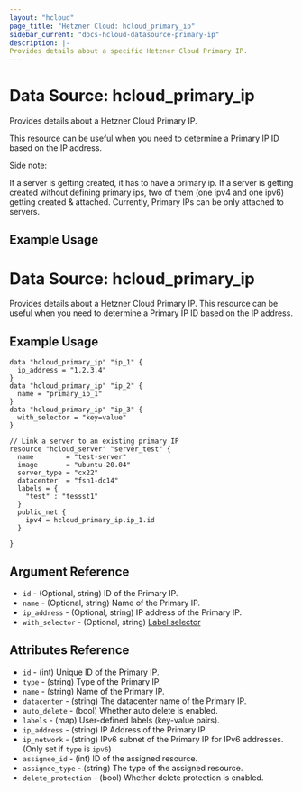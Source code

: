 ```yaml
---
layout: "hcloud"
page_title: "Hetzner Cloud: hcloud_primary_ip"
sidebar_current: "docs-hcloud-datasource-primary-ip"
description: |-
Provides details about a specific Hetzner Cloud Primary IP.
---
```


# Data Source: hcloud_primary_ip

Provides details about a Hetzner Cloud Primary IP.

This resource can be useful when you need to determine a Primary IP ID based on the IP address.

Side note:

If a server is getting created, it has to have a primary ip. If a server is getting created without defining primary ips, two of them (one ipv4 and one ipv6) getting created & attached.
Currently, Primary IPs can be only attached to servers.

## Example Usage

# Data Source: hcloud_primary_ip

Provides details about a Hetzner Cloud Primary IP.
This resource can be useful when you need to determine a Primary IP ID based on the IP address.

## Example Usage

```hcl
data "hcloud_primary_ip" "ip_1" {
  ip_address = "1.2.3.4"
}
data "hcloud_primary_ip" "ip_2" {
  name = "primary_ip_1"
}
data "hcloud_primary_ip" "ip_3" {
  with_selector = "key=value"
}

// Link a server to an existing primary IP
resource "hcloud_server" "server_test" {
  name        = "test-server"
  image       = "ubuntu-20.04"
  server_type = "cx22"
  datacenter  = "fsn1-dc14"
  labels = {
    "test" : "tessst1"
  }
  public_net {
    ipv4 = hcloud_primary_ip.ip_1.id
  }

}
```

## Argument Reference
- `id` - (Optional, string) ID of the Primary IP.
- `name` - (Optional, string) Name of the Primary IP.
- `ip_address` - (Optional, string) IP address of the Primary IP.
- `with_selector` - (Optional, string) [Label selector](https://docs.hetzner.cloud/#overview-label-selector)

## Attributes Reference
- `id` - (int) Unique ID of the Primary IP.
- `type` - (string) Type of the Primary IP.
- `name` - (string) Name of the Primary IP.
- `datacenter` - (string) The datacenter name of the Primary IP.
- `auto_delete` - (bool) Whether auto delete is enabled.
- `labels` - (map) User-defined labels (key-value pairs).
- `ip_address` - (string) IP Address of the Primary IP.
- `ip_network` - (string) IPv6 subnet of the Primary IP for IPv6 addresses. (Only set if `type` is `ipv6`)
- `assignee_id` - (int) ID of the assigned resource.
- `assignee_type` - (string) The type of the assigned resource.
- `delete_protection` - (bool) Whether delete protection is enabled.
